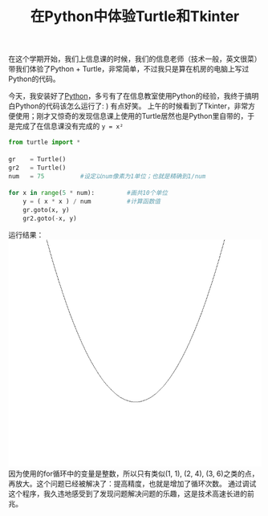 ﻿---
title: 在Python中体验Turtle和Tkinter
layout: post
category: [技术, Python]
---

在这个学期开始，我们上信息课的时候，我们的信息老师（技术一般，英文很菜）带我们体验了Python + Turtle，非常简单，不过我只是算在机房的电脑上写过Python的代码。

今天，我安装好了[Python](https://www.python.org/)，多亏有了在信息教室使用Python的经验，我终于搞明白Python的代码该怎么运行了: ) 有点好笑。
上午的时候看到了Tkinter，非常方便使用；刚才又惊奇的发现信息课上使用的Turtle居然也是Python里自带的，于是完成了在信息课没有完成的 ```y = x²```
```python
from turtle import *

gr    = Turtle()
gr2   = Turtle()
num   = 75          #设定以num像素为1单位；也就是精确到1/num

for x in range(5 * num):         #画共10个单位
    y = ( x * x ) / num          #计算函数值
    gr.goto(x, y)
    gr2.goto(-x, y)


```
运行结果：
![Python-Turtle](/files/img/python-turtle-1.png)
因为使用的for循环中的变量是整数，所以只有类似(1, 1), (2, 4), (3, 6)之类的点，再放大。这个问题已经被解决了：提高精度，也就是增加了循环次数。
通过调试这个程序，我久违地感受到了发现问题解决问题的乐趣，这是技术高速长进的前兆。

